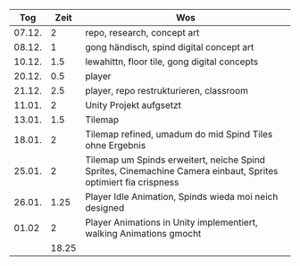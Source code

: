 | Tog    | Zeit  | Wos                                                                                                            |
| ------ | ----- | -------------------------------------------------------------------------------------------------------------- |
| 07.12. | 2     | repo, research, concept art                                                                                    |
| 08.12. | 1     | gong händisch, spind digital concept art                                                                       |
| 10.12. | 1.5   | lewahittn, floor tile, gong digital concepts                                                                   |
| 20.12. | 0.5   | player                                                                                                         |
| 21.12. | 2.5   | player, repo restrukturieren, classroom                                                                        |
| 11.01. | 2     | Unity Projekt aufgsetzt                                                                                        |
| 13.01. | 1.5   | Tilemap                                                                                                        |
| 18.01. | 2     | Tilemap refined, umadum do mid Spind Tiles ohne Ergebnis                                                       |
| 25.01. | 2     | Tilemap um Spinds erweitert, neiche Spind Sprites, Cinemachine Camera einbaut, Sprites optimiert fia crispness |
| 26.01. | 1.25  | Player Idle Animation, Spinds wieda moi neich designed                                                         |
| 01.02  | 2     | Player Animations in Unity implementiert, walking Animations gmocht                                            |
|        | 18.25 |                                                                                                                |
<!-- TBLFM: @>$2=sum(@I..@-1) -->